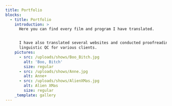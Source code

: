 ```yaml
---
title: Portfolio
blocks:
  - title: Portfolio
    introduction: >
      Here you can find every film and program I have translated.


      I have also translated several websites and conducted proofreading and
      linguistic QC for various clients.
    pictures:
      - src: /uploads/shows/Boo_Bitch.jpg
        alt: 'Boo, Bitch'
        size: regular
      - src: /uploads/shows/Anne.jpg
        alt: Anne+
      - src: /uploads/shows/AlienXMas.jpg
        alt: Alien XMas
        size: regular
    _template: gallery
---
```


